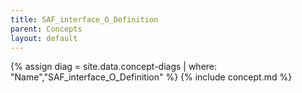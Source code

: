 ```yaml
---
title: SAF_interface_O_Definition
parent: Concepts
layout: default
---
```

{% assign diag = site.data.concept-diags | where: "Name","SAF_interface_O_Definition" %}
{% include concept.md %}